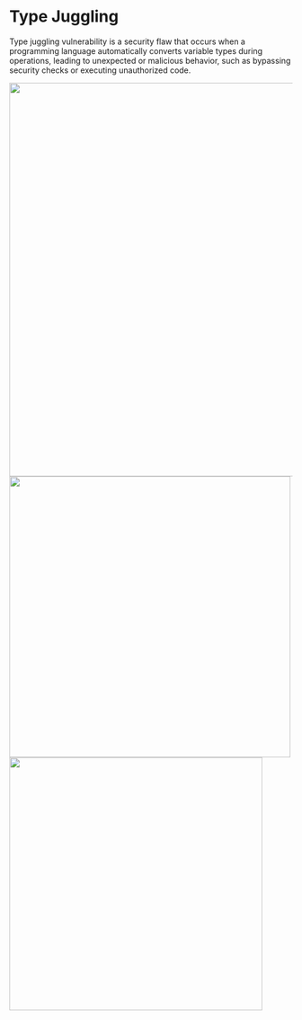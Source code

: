 # Type Juggling
Type juggling vulnerability is a security flaw that occurs when a programming language automatically converts variable types during operations, leading to unexpected or
malicious behavior, such as bypassing security checks or executing unauthorized code.

<img src="https://github.com/alejandro-pentest/Hacking-Web/assets/161533623/e20b6c77-0486-41f0-8d1d-68e8633c5df0" width="700">

<img src="https://github.com/alejandro-pentest/Hacking-Web/assets/161533623/b4489d2d-97a4-45ab-8560-909310185a92" width="500">

<img src="https://github.com/alejandro-pentest/Hacking-Web/assets/161533623/0a42574d-c6a0-4c33-a0eb-1a28502e2667" width="450">
